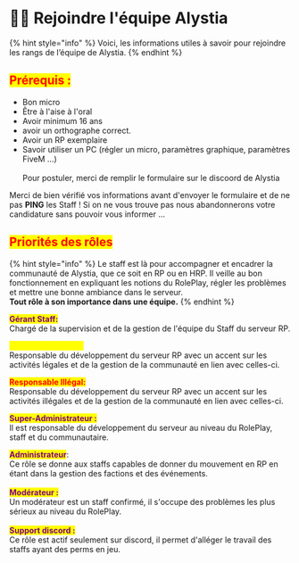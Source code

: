 # 👨‍🎓 Rejoindre l'équipe Alystia

{% hint style="info" %}
Voici, les informations utiles à savoir pour rejoindre les rangs de l’équipe de Alystia.
{% endhint %}

## <mark style="color:red;">Prérequis :</mark> <a href="#bkmrk-pr-c3-a9requis-3a" id="bkmrk-pr-c3-a9requis-3a"></a>

* Bon micro
* Être à l'aise à l'oral
* Avoir minimum 16 ans
* avoir un orthographe correct.
* Avoir un RP exemplaire
* Savoir utiliser un PC (régler un micro, paramètres graphique, paramètres FiveM ...)\
  \
  Pour postuler, merci de remplir le formulaire sur le discoord de Alystia

Merci de bien vérifié vos informations avant d'envoyer le formulaire et de ne pas **PING** les Staff ! Si on ne vous trouve pas nous abandonnerons votre candidature sans pouvoir vous informer ...

## <mark style="color:red;">Priorités des rôles</mark>

{% hint style="info" %}
Le staff est là pour accompagner et encadrer la communauté de Alystia, que ce soit en RP ou en HRP. Il veille au bon fonctionnement en expliquant les notions du RolePlay, régler les problèmes et mettre une bonne ambiance dans le serveur.\
**Tout rôle à son importance dans une équipe.**
{% endhint %}

<mark style="color:purple;">**Gérant Staff:**</mark>\
Chargé de la supervision et de la gestion de l'équipe du Staff du serveur RP.

<mark style="color:yellow;">**Responsable Légal:**</mark>\
Responsable du développement du serveur RP avec un accent sur les activités légales et de la gestion de la communauté en lien avec celles-ci.

<mark style="color:red;">**Responsable Illégal:**</mark>\
Responsable du développement du serveur RP avec un accent sur les activités illégales et de la gestion de la communauté en lien avec celles-ci.

<mark style="color:purple;">**Super-Administrateur :**</mark>\
Il est responsable du développement du serveur au niveau du RolePlay, staff et du communautaire.

<mark style="color:purple;">**Administrateur**</mark>:\
Ce rôle se donne aux staffs capables de donner du mouvement en RP en étant dans la gestion des factions et des événements.\
\
<mark style="color:purple;">**Modérateur :**</mark>\
Un modérateur est un staff confirmé, il s'occupe des problèmes les plus sérieux au niveau du RolePlay.\
\
<mark style="color:purple;">**Support discord :**</mark>\
Ce rôle est actif seulement sur discord, il permet d'alléger le travail des staffs ayant des perms en jeu.
